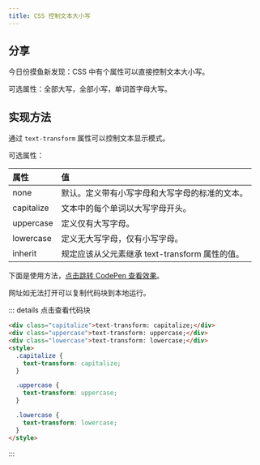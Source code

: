 ```yaml
---
title: CSS 控制文本大小写
---
```


## 分享

今日份摸鱼新发现：CSS 中有个属性可以直接控制文本大小写。

可选属性：全部大写，全部小写，单词首字母大写。

## 实现方法

通过 `text-transform` 属性可以控制文本显示模式。

可选属性：

| 属性       | 值                                             |
| :--------- | :--------------------------------------------- |
| none       | 默认。定义带有小写字母和大写字母的标准的文本。 |
| capitalize | 文本中的每个单词以大写字母开头。               |
| uppercase  | 定义仅有大写字母。                             |
| lowercase  | 定义无大写字母，仅有小写字母。                 |
| inherit    | 规定应该从父元素继承 text-transform 属性的值。 |

下面是使用方法，[点击跳转 CodePen 查看效果](https://codepen.io/ares-chang/pen/mdWZoLo)。

网址如无法打开可以复制代码块到本地运行。

::: details 点击查看代码块

```html
<div class="capitalize">text-transform: capitalize;</div>
<div class="uppercase">text-transform: uppercase;</div>
<div class="lowercase">text-transform: lowercase;</div>
<style>
  .capitalize {
    text-transform: capitalize;
  }

  .uppercase {
    text-transform: uppercase;
  }

  .lowercase {
    text-transform: lowercase;
  }
</style>
```

:::
